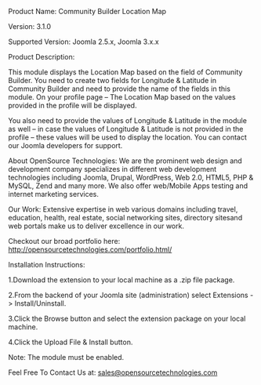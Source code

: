 Product Name: Community Builder Location Map

Version: 3.1.0

Supported Version: Joomla 2.5.x, Joomla 3.x.x

Product Description:

This module displays the Location Map based on the field of Community Builder. You need to create two fields for Longitude & Latitude in Community Builder and need to provide the name of the fields in this module. On your profile page – The Location Map based on the values provided in the profile will be displayed.

You also need to provide the values of Longitude & Latitude in the module as well – in case the values of Longitude & Latitude is not provided in the profile – these values will be used to display the location. You can contact our Joomla developers for support.

About OpenSource Technologies:
We are the prominent web design and development company specializes in different web development technologies including Joomla, Drupal, WordPress, Web 2.0, HTML5, PHP & MySQL, Zend and many more. We also offer web/Mobile Apps testing and internet marketing services.

Our Work:
Extensive expertise in web various domains including travel, education, health, real estate, social networking sites, directory sitesand web portals make us to deliver excellence in our work.

Checkout our broad portfolio here: http://opensourcetechnologies.com/portfolio.html/

Installation Instructions:

1.Download the extension to your local machine as a .zip file package.

2.From the backend of your Joomla site (administration) select Extensions -> Install/Uninstall.

3.Click the Browse button and select the extension package on your local machine.

4.Click the Upload File & Install button.

Note: The module must be enabled.

Feel Free To Contact Us at: sales@opensourcetechnologies.com
